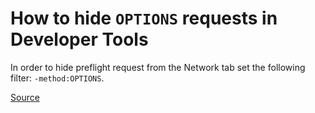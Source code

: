 # How to hide `OPTIONS` requests in Developer Tools

In order to hide preflight request from the Network tab set the following filter: `-method:OPTIONS`.

[Source](https://stackoverflow.com/a/39256588)
